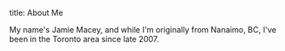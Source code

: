 title: About Me

My name's Jamie Macey, and while I'm originally from Nanaimo, BC, I've been in the Toronto area since late 2007.
